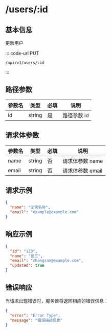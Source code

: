# /users/:id

## 基本信息

更新用户

::: code-url PUT
```
/api/v1/users/:id
```
:::

## 路径参数

| 参数名 | 类型     | 必填 | 说明      |
| --- | ------ | -- | ------- |
| id  | string | 是  | 路径参数 id |

## 请求体参数

| 参数名   | 类型     | 必填 | 说明          |
| ----- | ------ | -- | ----------- |
| name  | string | 否  | 请求体参数 name  |
| email | string | 否  | 请求体参数 email |

## 请求示例

```json
{
  "name": "示例名称",
  "email": "example@example.com"
}
```

## 响应示例

```json
{
  "id": "123",
  "name": "张三",
  "email": "zhangsan@example.com",
  "updated": true
}
```

## 错误响应

当请求出现错误时，服务器将返回相应的错误信息：

```json
{
  "error": "Error Type",
  "message": "错误描述信息"
}
```
